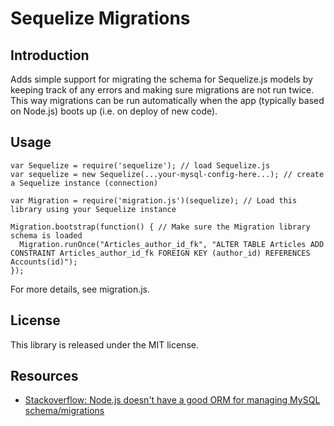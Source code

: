 # Sequelize Migrations

## Introduction

Adds simple support for migrating the schema for Sequelize.js models by keeping track of any errors
and making sure migrations are not run twice. This way migrations can be run automatically when
the app (typically based on Node.js) boots up (i.e. on deploy of new code).

## Usage

```
var Sequelize = require('sequelize'); // load Sequelize.js
var sequelize = new Sequelize(...your-mysql-config-here...); // create a Sequelize instance (connection)

var Migration = require('migration.js')(sequelize); // Load this library using your Sequelize instance

Migration.bootstrap(function() { // Make sure the Migration library schema is loaded
  Migration.runOnce("Articles_author_id_fk", "ALTER TABLE Articles ADD CONSTRAINT Articles_author_id_fk FOREIGN KEY (author_id) REFERENCES Accounts(id)");
});
```

For more details, see migration.js.

## License

This library is released under the MIT license.

## Resources

* [Stackoverflow: Node.js doesn't have a good ORM for managing MySQL schema/migrations](http://stackoverflow.com/questions/8234597/node-js-doesnt-have-a-good-orm-for-managing-mysql-schema-migrations-so-can-i/11432608#11432608)
